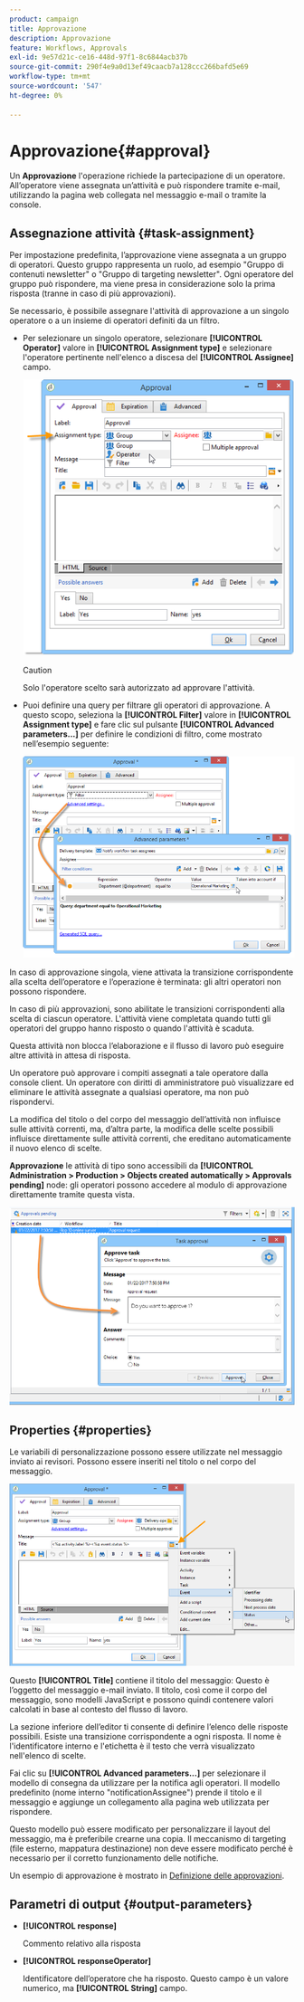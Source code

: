 ```yaml
---
product: campaign
title: Approvazione
description: Approvazione
feature: Workflows, Approvals
exl-id: 9e57d21c-ce16-448d-97f1-8c6844acb37b
source-git-commit: 290f4e9a0d13ef49caacb7a128ccc266bafd5e69
workflow-type: tm+mt
source-wordcount: '547'
ht-degree: 0%

---
```


# Approvazione{#approval}



Un **Approvazione** l&#39;operazione richiede la partecipazione di un operatore. All’operatore viene assegnata un’attività e può rispondere tramite e-mail, utilizzando la pagina web collegata nel messaggio e-mail o tramite la console.

## Assegnazione attività {#task-assignment}

Per impostazione predefinita, l’approvazione viene assegnata a un gruppo di operatori. Questo gruppo rappresenta un ruolo, ad esempio &quot;Gruppo di contenuti newsletter&quot; o &quot;Gruppo di targeting newsletter&quot;. Ogni operatore del gruppo può rispondere, ma viene presa in considerazione solo la prima risposta (tranne in caso di più approvazioni).

Se necessario, è possibile assegnare l&#39;attività di approvazione a un singolo operatore o a un insieme di operatori definiti da un filtro.

* Per selezionare un singolo operatore, selezionare **[!UICONTROL Operator]** valore in **[!UICONTROL Assignment type]** e selezionare l&#39;operatore pertinente nell&#39;elenco a discesa del **[!UICONTROL Assignee]** campo.

   ![](assets/s_advuser_validation_box_assign.png)

   >[!CAUTION]
   >
   >Solo l&#39;operatore scelto sarà autorizzato ad approvare l&#39;attività.

* Puoi definire una query per filtrare gli operatori di approvazione. A questo scopo, seleziona la **[!UICONTROL Filter]** valore in **[!UICONTROL Assignment type]** e fare clic sul pulsante **[!UICONTROL Advanced parameters...]** per definire le condizioni di filtro, come mostrato nell’esempio seguente:

   ![](assets/s_advuser_validation_box_filter.png)

In caso di approvazione singola, viene attivata la transizione corrispondente alla scelta dell’operatore e l’operazione è terminata: gli altri operatori non possono rispondere.

In caso di più approvazioni, sono abilitate le transizioni corrispondenti alla scelta di ciascun operatore. L&#39;attività viene completata quando tutti gli operatori del gruppo hanno risposto o quando l&#39;attività è scaduta.

Questa attività non blocca l’elaborazione e il flusso di lavoro può eseguire altre attività in attesa di risposta.

Un operatore può approvare i compiti assegnati a tale operatore dalla console client. Un operatore con diritti di amministratore può visualizzare ed eliminare le attività assegnate a qualsiasi operatore, ma non può rispondervi.

La modifica del titolo o del corpo del messaggio dell’attività non influisce sulle attività correnti, ma, d’altra parte, la modifica delle scelte possibili influisce direttamente sulle attività correnti, che ereditano automaticamente il nuovo elenco di scelte.

**Approvazione** le attività di tipo sono accessibili da **[!UICONTROL Administration > Production > Objects created automatically > Approvals pending]** node: gli operatori possono accedere al modulo di approvazione direttamente tramite questa vista.

![](assets/s_advuser_validation_from_console.png)

## Properties {#properties}

Le variabili di personalizzazione possono essere utilizzate nel messaggio inviato ai revisori. Possono essere inseriti nel titolo o nel corpo del messaggio.

![](assets/edit_validation.png)

Questo **[!UICONTROL Title]** contiene il titolo del messaggio: Questo è l’oggetto del messaggio e-mail inviato. Il titolo, così come il corpo del messaggio, sono modelli JavaScript e possono quindi contenere valori calcolati in base al contesto del flusso di lavoro.

La sezione inferiore dell’editor ti consente di definire l’elenco delle risposte possibili. Esiste una transizione corrispondente a ogni risposta. Il nome è l&#39;identificatore interno e l&#39;etichetta è il testo che verrà visualizzato nell&#39;elenco di scelte.

Fai clic su **[!UICONTROL Advanced parameters...]** per selezionare il modello di consegna da utilizzare per la notifica agli operatori. Il modello predefinito (nome interno &quot;notificationAssignee&quot;) prende il titolo e il messaggio e aggiunge un collegamento alla pagina web utilizzata per rispondere.

Questo modello può essere modificato per personalizzare il layout del messaggio, ma è preferibile crearne una copia. Il meccanismo di targeting (file esterno, mappatura destinazione) non deve essere modificato perché è necessario per il corretto funzionamento delle notifiche.

Un esempio di approvazione è mostrato in [Definizione delle approvazioni](define-approvals.md).

## Parametri di output {#output-parameters}

* **[!UICONTROL response]**

   Commento relativo alla risposta

* **[!UICONTROL responseOperator]**

   Identificatore dell’operatore che ha risposto. Questo campo è un valore numerico, ma **[!UICONTROL String]** campo.
